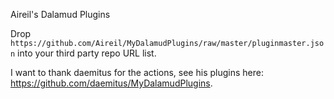 Aireil's Dalamud Plugins

Drop `https://github.com/Aireil/MyDalamudPlugins/raw/master/pluginmaster.json` into your third party repo URL list.

I want to thank daemitus for the actions, see his plugins here: https://github.com/daemitus/MyDalamudPlugins.